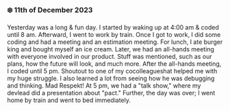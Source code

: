 ### ❄️ 11th of December 2023


Yesterday was a long & fun day. I started by waking up at 4:00 am & coded until 8 am. Afterward, I went to work by train. Once I got to work, I did some coding and had a meeting and an estimation meeting. For lunch, I ate burger king and bought myself an ice cream. Later, we had an all-hands meeting with everyone involved in our product. Stuff was mentioned, such as our plans, how the future will look, and much more. After the all-hands meeting, I coded until 5 pm. Shoutout to one of my cocolleagueshat helped me with my huge struggle. I also learned a lot from seeing how he was debugging and thinking. Mad Respekt! At 5 pm, we had a "talk show," where my devlead did a presentation about "pact." Further, the day was over; I went home by train and went to bed immediately.
